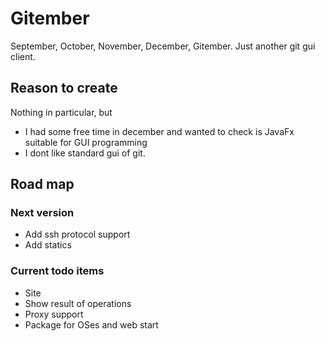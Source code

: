 # Gitember

September, October, November, December, Gitember. Just another git gui client. 

## Reason to create 

Nothing in particular, but 
 * I had some free time in december and wanted to check is JavaFx suitable for GUI programming
 * I dont like standard gui of git.

## Road map

### Next version

 * Add ssh protocol support
 * Add statics

### Current todo items

 * Site
 * Show result of operations
 * Proxy support
 * Package for OSes and web start


